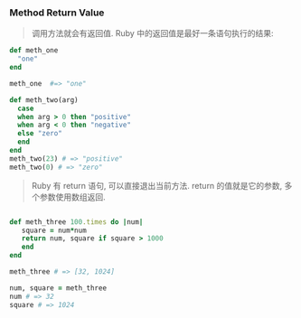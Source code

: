 ### Method Return Value

> 调用方法就会有返回值. Ruby 中的返回值是最好一条语句执行的结果:

```ruby
def meth_one
  "one"
end

meth_one  #=> "one"

def meth_two(arg) 
  case
  when arg > 0 then "positive" 
  when arg < 0 then "negative" 
  else "zero"
  end
end
meth_two(23) # => "positive" 
meth_two(0) # => "zero"

```

> Ruby 有 return 语句, 可以直接退出当前方法. return 的值就是它的参数, 多个参数使用数组返回.

```ruby

def meth_three 100.times do |num|
   square = num*num
   return num, square if square > 1000 
   end
end

meth_three # => [32, 1024]

num, square = meth_three 
num # => 32
square # => 1024

```
